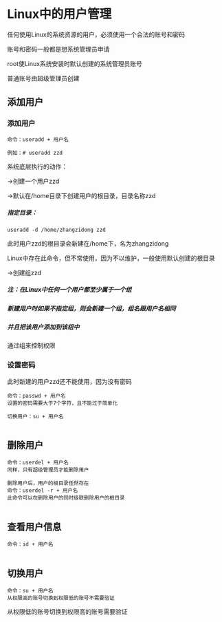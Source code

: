 # Linux中的用户管理

任何使用Linux的系统资源的用户，必须使用一个合法的账号和密码

账号和密码一般都是想系统管理员申请

root使Linux系统安装时默认创建的系统管理员账号

普通账号由超级管理员创建

 

## 添加用户

### 添加用户

```
命令：useradd + 用户名
```

 

```
例如：# useradd zzd
```

系统底层执行的动作：

->创建一个用户zzd

->默认在/home目录下创建用户的根目录，目录名称zzd

##### 指定目录：

```
useradd -d /home/zhangzidong zzd
```

此时用户zzd的根目录会新建在/home下，名为zhangzidong

Linux中存在此命令，但不常使用，因为不以维护，一般使用默认创建的根目录

->创建组zzd

##### 注：在Linux中任何一个用户都至少属于一个组

##### 新建用户时如果不指定组，则会新建一个组，组名跟用户名相同

##### 并且把该用户添加到该组中

通过组来控制权限

 

### 设置密码

此时新建的用户zzd还不能使用，因为没有密码

```
命令：passwd + 用户名
设置的密码需要大于7个字符，且不能过于简单化
```

 

```
切换用户：su + 用户名
 
```

## 删除用户

```
命令：userdel + 用户名
同样，只有超级管理员才能删除用户
 
删除用户后，用户的根目录任然存在
命令：userdel -r + 用户名
此命令可以在删除用户的同时级联删除用户的根目录
 
```

## 查看用户信息

```
命令：id + 用户名
 
```

## 切换用户

```
命令：su + 用户名
从权限高的账号切换到权限低的账号不需要验证
```

从权限低的账号切换到权限高的账号需要验证

```
 
```